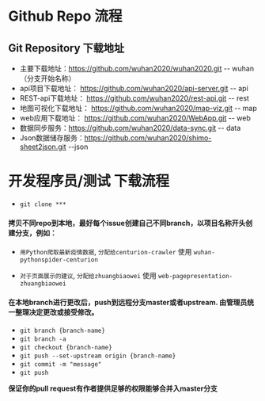 # Github Repo 流程
## Git Repository 下载地址
- 主要下载地址：https://github.com/wuhan2020/wuhan2020.git  -- wuhan（分支开始名称）
- api项目下载地址： https://github.com/wuhan2020/api-server.git -- api
- REST-api下载地址： https://github.com/wuhan2020/rest-api.git  -- rest
- 地图可视化下载地址： https://github.com/wuhan2020/map-viz.git -- map
- web应用下载地址： https://github.com/wuhan2020/WebApp.git  -- web
- 数据同步服务：https://github.com/wuhan2020/data-sync.git  -- data
- Json数据储存服务：https://github.com/wuhan2020/shimo-sheet2json.git --json

# 开发程序员/测试 下载流程
* `git clone *** ` 

#### 拷贝不同repo到本地，最好每个issue创建自己不同branch，以项目名称开头创建分支，例如：
* `用Python爬取最新疫情数据`, `分配给centurion-crawler` 使用 `wuhan-pythonspider-centurion`

* `对于页面展示的建议`, `分配给zhuangbiaowei` 使用 `web-pagepresentation-zhuangbiaowei`

#### 在本地branch进行更改后，push到远程分支master或者upstream. 由管理员统一整理决定更改或接受修改。 
* `git branch {branch-name} `
* `git branch -a`
* `git checkout {branch-name}`
* `git push --set-upstream origin {branch-name}`
* `git commit -m "message"`
* `git push`

**保证你的pull request有作者提供足够的权限能够合并入master分支**

